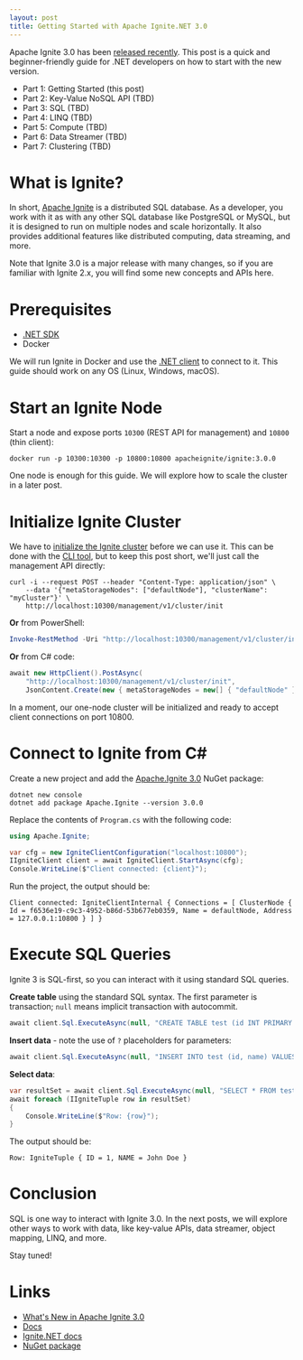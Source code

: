 ```yaml
---
layout: post
title: Getting Started with Apache Ignite.NET 3.0
---
```


Apache Ignite 3.0 has been [released recently](https://ignite.apache.org/blog/whats-new-in-apache-ignite-3-0.html). 
This post is a quick and beginner-friendly guide for .NET developers on how to start with the new version.

* Part 1: Getting Started (this post)
* Part 2: Key-Value NoSQL API (TBD)
* Part 3: SQL (TBD)
* Part 4: LINQ (TBD)
* Part 5: Compute (TBD)
* Part 6: Data Streamer (TBD)
* Part 7: Clustering (TBD)

# What is Ignite?

In short, [Apache Ignite](https://ignite.apache.org/) is a distributed SQL database. 
As a developer, you work with it as with any other SQL database like PostgreSQL or MySQL, but it is designed to run on multiple nodes and scale horizontally. 
It also provides additional features like distributed computing, data streaming, and more.

Note that Ignite 3.0 is a major release with many changes, so if you are familiar with Ignite 2.x, you will find some new concepts and APIs here.

# Prerequisites

* [.NET SDK](https://dotnet.microsoft.com/en-us/download/dotnet)
* Docker

We will run Ignite in Docker and use the [.NET client](https://ignite.apache.org/docs/ignite3/latest/developers-guide/clients/dotnet) to connect to it.
This guide should work on any OS (Linux, Windows, macOS).

# Start an Ignite Node

Start a node and expose ports `10300` (REST API for management) and `10800` (thin client):

```shell
docker run -p 10300:10300 -p 10800:10800 apacheignite/ignite:3.0.0
```

One node is enough for this guide. We will explore how to scale the cluster in a later post.

# Initialize Ignite Cluster

We have to [initialize the Ignite cluster](https://ignite.apache.org/docs/ignite3/latest/administrators-guide/lifecycle#cluster-initialization) before we can use it.
This can be done with the [CLI tool](https://ignite.apache.org/docs/ignite3/latest/ignite-cli-tool), but to keep this post short, we'll just call the management API directly:

```shell
curl -i --request POST --header "Content-Type: application/json" \
    --data '{"metaStorageNodes": ["defaultNode"], "clusterName": "myCluster"}' \ 
    http://localhost:10300/management/v1/cluster/init
```

**Or** from PowerShell:

```powershell
Invoke-RestMethod -Uri "http://localhost:10300/management/v1/cluster/init" -Method Post -Headers @{"Content-Type"="application/json"} -Body '{"metaStorageNodes": ["defaultNode"], "clusterName": "myCluster"}'
```

**Or** from C# code:

```csharp
await new HttpClient().PostAsync(
    "http://localhost:10300/management/v1/cluster/init",
    JsonContent.Create(new { metaStorageNodes = new[] { "defaultNode" }, clusterName = "myCluster" }));
```

In a moment, our one-node cluster will be initialized and ready to accept client connections on port 10800.

# Connect to Ignite from C#

Create a new project and add the [Apache.Ignite 3.0](https://www.nuget.org/packages/Apache.Ignite/3.0.0) NuGet package:

```shell
dotnet new console
dotnet add package Apache.Ignite --version 3.0.0
```

Replace the contents of `Program.cs` with the following code:

```csharp
using Apache.Ignite;

var cfg = new IgniteClientConfiguration("localhost:10800");
IIgniteClient client = await IgniteClient.StartAsync(cfg);
Console.WriteLine($"Client connected: {client}");
```

Run the project, the output should be:

```
Client connected: IgniteClientInternal { Connections = [ ClusterNode { Id = f6536e19-c9c3-4952-b86d-53b677eb0359, Name = defaultNode, Address = 127.0.0.1:10800 } ] }
```

# Execute SQL Queries

Ignite 3 is SQL-first, so you can interact with it using standard SQL queries.

**Create table** using the standard SQL syntax. The first parameter is transaction; `null` means implicit transaction with autocommit.

```csharp
await client.Sql.ExecuteAsync(null, "CREATE TABLE test (id INT PRIMARY KEY, name VARCHAR)");
```

**Insert data** - note the use of `?` placeholders for parameters:

```csharp
await client.Sql.ExecuteAsync(null, "INSERT INTO test (id, name) VALUES (?, ?)", 1, "John Doe");
```

**Select data**:

```csharp
var resultSet = await client.Sql.ExecuteAsync(null, "SELECT * FROM test");
await foreach (IIgniteTuple row in resultSet)
{
    Console.WriteLine($"Row: {row}");
}
```

The output should be:

```
Row: IgniteTuple { ID = 1, NAME = John Doe }
```

# Conclusion

SQL is one way to interact with Ignite 3.0. 
In the next posts, we will explore other ways to work with data, like key-value APIs, data streamer, object mapping, LINQ, and more.

Stay tuned!

# Links

* [What's New in Apache Ignite 3.0](https://ignite.apache.org/blog/whats-new-in-apache-ignite-3-0.html)
* [Docs](https://ignite.apache.org/docs/ignite3/latest/)
* [Ignite.NET docs](https://ignite.apache.org/docs/ignite3/latest/developers-guide/clients/dotnet)
* [NuGet package](https://www.nuget.org/packages/Apache.Ignite/3.0.0)
